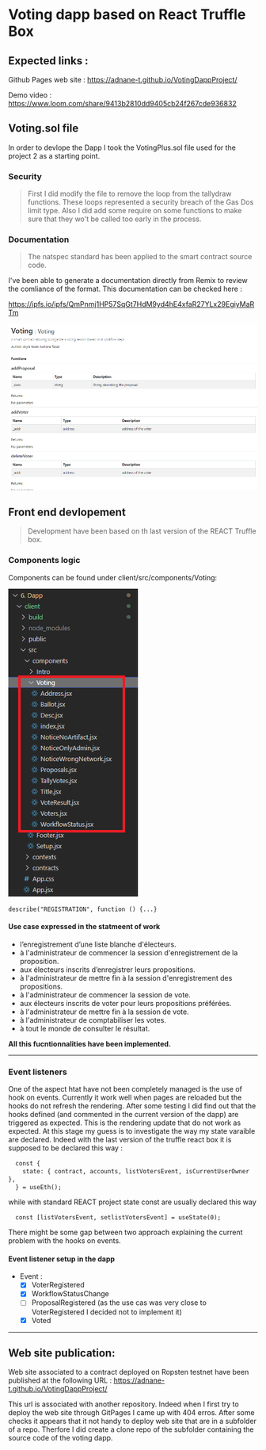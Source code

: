 # Voting dapp based on React Truffle Box

## Expected links :

Github Pages web site :
https://adnane-t.github.io/VotingDappProject/

Demo video :
https://www.loom.com/share/9413b2810dd9405cb24f267cde936832

## Voting.sol file

In order to devlope the Dapp I took the VotingPlus.sol file used for the project 2 as a starting point.

### Security

> First I did modify the file to remove the loop from the tallydraw functions. These loops represented a security breach of the Gas Dos limit type.
> Also I did add some require on some functions to make sure that they wo't be called too early in the process.

### Documentation

> The natspec standard has been applied to the smart contract source code.

I've been able to generate a documentation directly from Remix to review the comliance of the format. This documentation can be checked here :

https://ipfs.io/ipfs/QmPnmj1HP57SqGt7HdM9yd4hE4xfaR27YLx29EgiyMaRTm

![alt text](./picture/RemixDoc.png)

## Front end devlopement

> Development have been based on th last version of the REACT Truffle box.

### Components logic

Components can be found under client/src/components/Voting:

![alt text](./picture/ComponentsStructrue.png)

```JS
describe("REGISTRATION", function () {...}
```

#### Use case expressed in the statmeent of work

- l’enregistrement d’une liste blanche d'électeurs.
- à l'administrateur de commencer la session d'enregistrement de la proposition.
- aux électeurs inscrits d’enregistrer leurs propositions.
- à l'administrateur de mettre fin à la session d'enregistrement des propositions.
- à l'administrateur de commencer la session de vote.
- aux électeurs inscrits de voter pour leurs propositions préférées.
- à l'administrateur de mettre fin à la session de vote.
- à l'administrateur de comptabiliser les votes.
- à tout le monde de consulter le résultat.

**All this fucntionnalities have been implemented.**

---

### Event listeners

One of the aspect htat have not been completely managed is the use of hook on events. Currently it work well when pages are reloaded but the hooks do not refresh the rendering. After some testing I did find out that the hooks defined (and commented in the current version of the dapp) are triggered as expected. This is the rendering update that do not work as expected. At this stage my guess is to investigate the way my state varaible are declared. Indeed with the last version of the truffle react box it is supposed to be declared this way :

```JS
  const {
    state: { contract, accounts, listVotersEvent, isCurrentUserOwner },
  } = useEth();
```

while with standard REACT project state const are usually declared this way

```JS
  const [listVotersEvent, setlistVotersEvent] = useState(0);
```

There might be some gap between two approach explaining the current problem with the hooks on events.

#### Event listener setup in the dapp

- Event :
  - [x] VoterRegistered
  - [x] WorkflowStatusChange
  - [ ] ProposalRegistered (as the use cas was very close to VoterRegistered I decided not to implement it)
  - [x] Voted

---

## Web site publication:

Web site associated to a contract deployed on Ropsten testnet have been published at the following URL :
https://adnane-t.github.io/VotingDappProject/

This url is associated with another repository. Indeed when I first try to deploy the web site through GitPages I came up with 404 erros. After some checks it appears that it not handy to deploy web site that are in a subfolder of a repo. Therfore I did create a clone repo of the subfolder containing the source code of the voting dapp.
